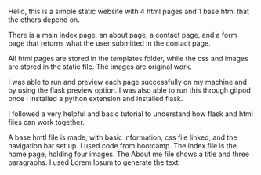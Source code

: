 Hello, this is a simple static website with 4 html pages and 1 base html that the others depend on. 

There is a main index page, an about page, a contact page, and a form page that returns what the user submitted in the contact page.

All html pages are stored in the templates folder, while the css and images are stored in the static file. The images are original work.

I was able to run and preview each page successfully on my machine and by using the flask preview option. 
I was also able to run this through gitpod once I installed a python extension and installed flask. 

I followed a very helpful and basic tutorial to understand how flask and html files can work together. 

  A base hmtl file is made, with basic information, css file linked, and the navigation bar set up. I used code from bootcamp. 
  The index file is the home page, holding four images. 
  The About me file shows a title and three paragraphs. I used Lorem Ipsum to generate the text. 
  

